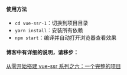 #### 使用方法

*   `cd vue-ssr-1`：切换到项目目录
*   `yarn install`：安装所有依赖
*   `npm start`：编译并自动打开浏览器查看效果

#### 博客中有详细的说明，请移步：

[从零开始搭建 vue-ssr 系列之六：一个完整的项目][16]

[16]: https://segmentfault.com/a/1190000009554693
